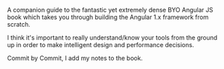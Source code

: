 A companion guide to the fantastic yet extremely dense BYO Angular JS book which takes you through building the Angular 1.x framework from scratch.

I think it's important to really understand/know your tools from the ground up in order to make intelligent design and performance decisions.

Commit by Commit, I add my notes to the book.